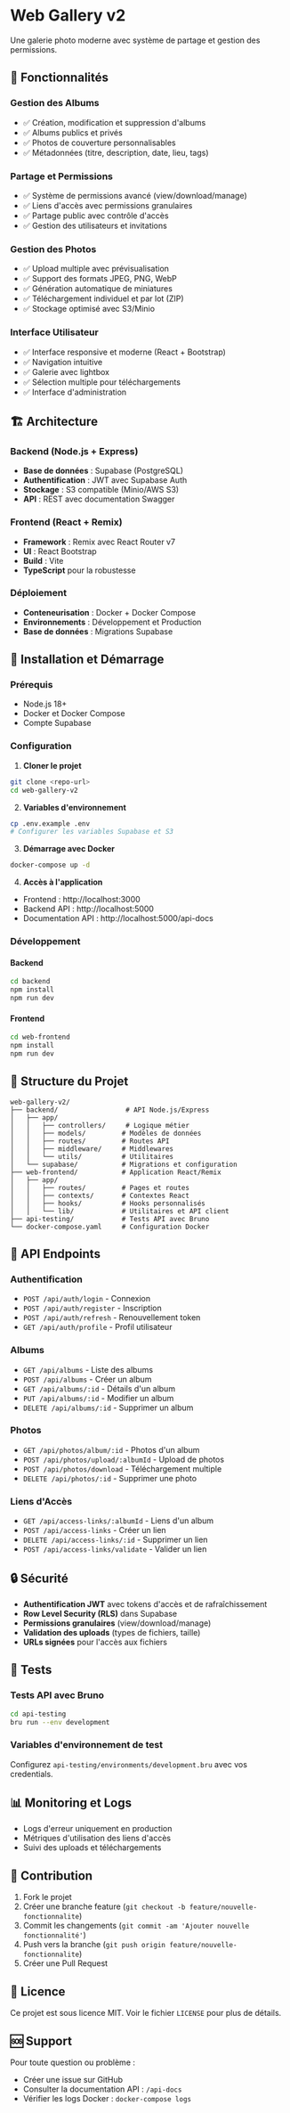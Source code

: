 # Web Gallery v2

Une galerie photo moderne avec système de partage et gestion des permissions.

## 🌟 Fonctionnalités

### Gestion des Albums
- ✅ Création, modification et suppression d'albums
- ✅ Albums publics et privés
- ✅ Photos de couverture personnalisables
- ✅ Métadonnées (titre, description, date, lieu, tags)

### Partage et Permissions
- ✅ Système de permissions avancé (view/download/manage)
- ✅ Liens d'accès avec permissions granulaires
- ✅ Partage public avec contrôle d'accès
- ✅ Gestion des utilisateurs et invitations

### Gestion des Photos
- ✅ Upload multiple avec prévisualisation
- ✅ Support des formats JPEG, PNG, WebP
- ✅ Génération automatique de miniatures
- ✅ Téléchargement individuel et par lot (ZIP)
- ✅ Stockage optimisé avec S3/Minio

### Interface Utilisateur
- ✅ Interface responsive et moderne (React + Bootstrap)
- ✅ Navigation intuitive
- ✅ Galerie avec lightbox
- ✅ Sélection multiple pour téléchargements
- ✅ Interface d'administration

## 🏗️ Architecture

### Backend (Node.js + Express)
- **Base de données** : Supabase (PostgreSQL)
- **Authentification** : JWT avec Supabase Auth
- **Stockage** : S3 compatible (Minio/AWS S3)
- **API** : REST avec documentation Swagger

### Frontend (React + Remix)
- **Framework** : Remix avec React Router v7
- **UI** : React Bootstrap
- **Build** : Vite
- **TypeScript** pour la robustesse

### Déploiement
- **Conteneurisation** : Docker + Docker Compose
- **Environnements** : Développement et Production
- **Base de données** : Migrations Supabase

## 🚀 Installation et Démarrage

### Prérequis
- Node.js 18+
- Docker et Docker Compose
- Compte Supabase

### Configuration

1. **Cloner le projet**
```bash
git clone <repo-url>
cd web-gallery-v2
```

2. **Variables d'environnement**
```bash
cp .env.example .env
# Configurer les variables Supabase et S3
```

3. **Démarrage avec Docker**
```bash
docker-compose up -d
```

4. **Accès à l'application**
- Frontend : http://localhost:3000
- Backend API : http://localhost:5000
- Documentation API : http://localhost:5000/api-docs

### Développement

#### Backend
```bash
cd backend
npm install
npm run dev
```

#### Frontend
```bash
cd web-frontend
npm install
npm run dev
```

## 📁 Structure du Projet

```
web-gallery-v2/
├── backend/                 # API Node.js/Express
│   ├── app/
│   │   ├── controllers/     # Logique métier
│   │   ├── models/         # Modèles de données
│   │   ├── routes/         # Routes API
│   │   ├── middleware/     # Middlewares
│   │   └── utils/          # Utilitaires
│   └── supabase/           # Migrations et configuration
├── web-frontend/           # Application React/Remix
│   ├── app/
│   │   ├── routes/         # Pages et routes
│   │   ├── contexts/       # Contextes React
│   │   ├── hooks/          # Hooks personnalisés
│   │   └── lib/            # Utilitaires et API client
├── api-testing/            # Tests API avec Bruno
└── docker-compose.yaml     # Configuration Docker
```

## 🔧 API Endpoints

### Authentification
- `POST /api/auth/login` - Connexion
- `POST /api/auth/register` - Inscription
- `POST /api/auth/refresh` - Renouvellement token
- `GET /api/auth/profile` - Profil utilisateur

### Albums
- `GET /api/albums` - Liste des albums
- `POST /api/albums` - Créer un album
- `GET /api/albums/:id` - Détails d'un album
- `PUT /api/albums/:id` - Modifier un album
- `DELETE /api/albums/:id` - Supprimer un album

### Photos
- `GET /api/photos/album/:id` - Photos d'un album
- `POST /api/photos/upload/:albumId` - Upload de photos
- `POST /api/photos/download` - Téléchargement multiple
- `DELETE /api/photos/:id` - Supprimer une photo

### Liens d'Accès
- `GET /api/access-links/:albumId` - Liens d'un album
- `POST /api/access-links` - Créer un lien
- `DELETE /api/access-links/:id` - Supprimer un lien
- `POST /api/access-links/validate` - Valider un lien

## 🔒 Sécurité

- **Authentification JWT** avec tokens d'accès et de rafraîchissement
- **Row Level Security (RLS)** dans Supabase
- **Permissions granulaires** (view/download/manage)
- **Validation des uploads** (types de fichiers, taille)
- **URLs signées** pour l'accès aux fichiers

## 🧪 Tests

### Tests API avec Bruno
```bash
cd api-testing
bru run --env development
```

### Variables d'environnement de test
Configurez `api-testing/environments/development.bru` avec vos credentials.

## 📊 Monitoring et Logs

- Logs d'erreur uniquement en production
- Métriques d'utilisation des liens d'accès
- Suivi des uploads et téléchargements

## 🤝 Contribution

1. Fork le projet
2. Créer une branche feature (`git checkout -b feature/nouvelle-fonctionnalite`)
3. Commit les changements (`git commit -am 'Ajouter nouvelle fonctionnalité'`)
4. Push vers la branche (`git push origin feature/nouvelle-fonctionnalite`)
5. Créer une Pull Request

## 📝 Licence

Ce projet est sous licence MIT. Voir le fichier `LICENSE` pour plus de détails.

## 🆘 Support

Pour toute question ou problème :
- Créer une issue sur GitHub
- Consulter la documentation API : `/api-docs`
- Vérifier les logs Docker : `docker-compose logs`